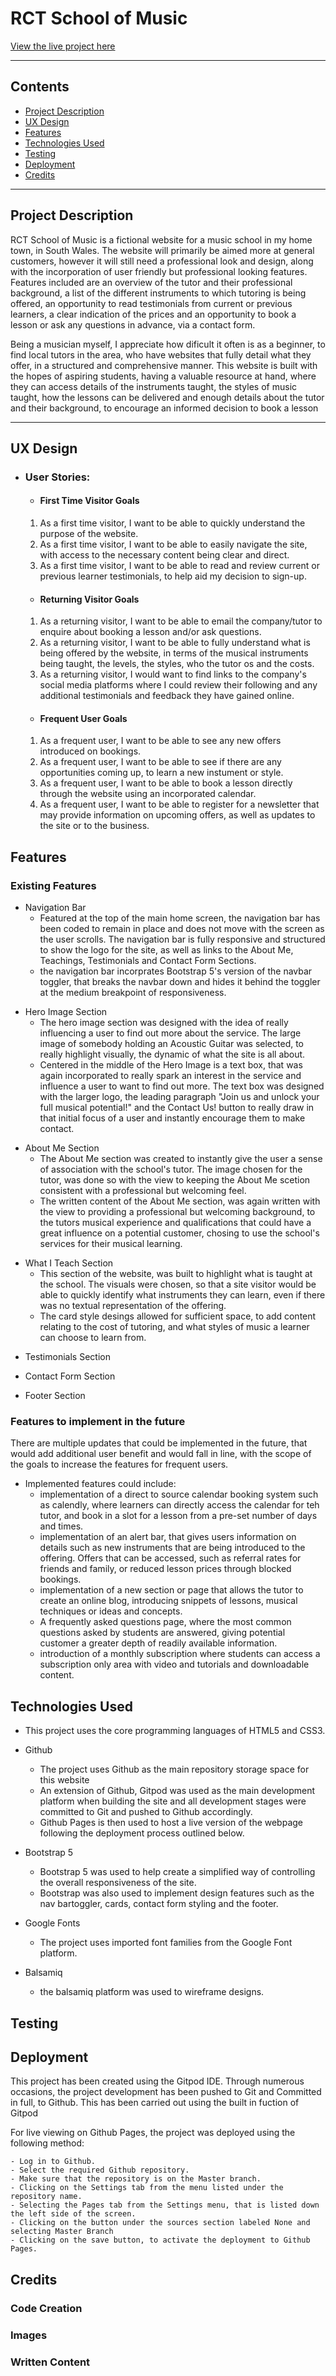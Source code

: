 # RCT School of Music

[View the live project here](https://andywales83.github.io/MS-Project-1/)

---


## Contents

- [Project Description](#project-description)
- [UX Design](#ux-design)
- [Features](#features)
- [Technologies Used](#technologies-used)
- [Testing](#testing)
- [Deployment](#deployment)
- [Credits](#credits)

---

## Project Description   

RCT School of Music is a fictional website for a music school in my home town, in South Wales. The website will primarily be aimed more at general customers, however it will still need a professional look and design, along with the incorporation of user friendly but professional looking features. Features included are an overview of the tutor and their professional background, a list of the different instruments to which tutoring is being offered, an opportunity to read testimonials from current or previous learners, a clear indication of the prices and an opportunity to book a lesson or ask any questions in advance, via a contact form.

Being a musician myself, I appreciate how dificult it often is as a beginner, to find local tutors in the area, who have websites that fully detail what they offer, in a structured and comprehensive manner. This website is built with the hopes of aspiring students, having a valuable resource at hand, where they can access details of the instruments taught, the styles of music taught, how the lessons can be delivered and enough details about the tutor and their background, to encourage an informed decision to book a lesson

---

## UX Design

- ### User Stories:

    - #### First Time Visitor Goals

    1. As a first time visitor, I want to be able to quickly understand the purpose of the website.
    2. As a first time visitor, I want to be able to easily navigate the site, with access to the necessary content being clear and direct.
    3. As a first time visitor, I want to be able to read and review current or previous learner testimonials, to help aid my decision to sign-up.

    - #### Returning Visitor Goals

    1. As a returning visitor, I want to be able to email the company/tutor to enquire about booking a lesson and/or ask questions.
    2. As a returning visitor, I want to be able to fully understand what is being offered by the website, in terms of the musical instruments being taught, the levels, the styles, who the tutor os and the costs.
    3. As a returning visitor, I would want to find links to the company's social media platforms where I could review their following and any additional testimonials and feedback they have gained online.

    - #### Frequent User Goals

    1. As a frequent user, I want to be able to see any new offers introduced on bookings.
    2. As a frequent user, I want to be able to see if there are any opportunities coming up, to learn a new instument or style.
    3. As a frequent user, I want to be able to book a lesson directly through the website using an incorporated calendar.
    4. As a frequent user, I want to be able to register for  a newsletter that may provide information on upcoming offers, as well as updates to the site or to the business.


## Features

### Existing Features

<!-- Space for image of the navigation bar -->

- Navigation Bar
    - Featured at the top of the main home screen, the navigation bar has been coded to remain in place and does not move with the screen as the user scrolls. The navigation bar is fully responsive and structured to show the logo for the site, as well as links to the About Me, Teachings, Testimonials and Contact Form Sections.
    - the navigation bar incorprates Bootstrap 5's version of the navbar toggler, that breaks the navbar down and hides it behind the toggler at the medium breakpoint of responsiveness.

<!-- Space for image of the Hero Image and central text box -->

- Hero Image Section
    - The hero image section was designed with the idea of really influencing a user to find out more about the service. The large image of somebody holding an Acoustic Guitar was selected, to really highlight visually, the dynamic of what the site is all about. 
    - Centered in the middle of the Hero Image is a text box, that was again incorporated to really spark an interest in the service and influence a user to want to find out more. The text box was designed with the larger logo, the leading paragraph "Join us and unlock your full musical potential!" and the Contact Us! button to really draw in that initial focus of a user and instantly encourage them to make contact.

<!-- Space for image of the about me section -->

- About Me Section
    - The About Me section was created to instantly give the user a sense of association with the school's tutor. The image chosen for the tutor, was done so with the view to keeping the About Me scetion consistent with a professional but welcoming feel. 
    - The written content of the About Me section, was again written with the view to providing a professional but welcoming background, to the tutors musical experience and qualifications that could have a great influence on a potential customer, chosing to use the school's services for their musical learning.

<!-- Space for the image of the What I Teach section -->

- What I Teach Section
    - This section of the website, was built to highlight what is taught at the school. The visuals were chosen, so that a site visitor would be able to quickly identify what instruments they can learn, even if there was no textual representation of the offering.
    - The card style desings allowed for sufficient space, to add content relating to the cost of tutoring, and what styles of music a learner can choose to learn from.    

<!-- Space for the image of the What I Testimonials section -->

- Testimonials Section

<!-- Space for the image of the Contact Form -->

- Contact Form Section

<!-- Space for the image of the Footer -->

- Footer Section
### Features to implement in the future

There are multiple updates that could be implemented in the future, that would add additional user benefit and would fall in line, with the scope of the goals to increase the features for frequent users.

- Implemented features could include:
    - implementation of a direct to source calendar booking system such as calendly, where learners can directly access the calendar for teh tutor, and book in a slot for a lesson from a pre-set number of days and times.
    - implementation of an alert bar, that gives users information on details such as new instruments that are being introduced to the offering. Offers that can be accessed, such as referral rates for friends and family, or reduced lesson prices through blocked bookings.
    - implementation of a new section or page that allows the tutor to create an online blog, introducing snippets of lessons, musical techniques or ideas and concepts.
    - A frequently asked questions page, where the most common questions asked by students are answered, giving potential customer a greater depth of readily available information.    
    - introduction of a monthly subscription where students can access a subscription only area with video and tutorials and downloadable content. 

## Technologies Used

- This project uses the core programming languages of HTML5 and CSS3.

- Github 
    - The project uses Github as the main repository storage space for this website
    - An extension of Github, Gitpod was used as the main development platform when building the site and all development stages were committed to Git and pushed to Github accordingly.
    - Github Pages is then used to host a live version of the webpage following the deployment process outlined below.

- Bootstrap 5 
    - Bootstrap 5 was used to help create a simplified way of controlling the overall responsiveness of the site.
    - Bootstrap was also used to implement design features such as the nav bartoggler, cards, contact form styling and the footer.

- Google Fonts
    - The project uses imported font families from the Google Font platform.

- Balsamiq 
    - the balsamiq platform was used to wireframe designs.

## Testing

## Deployment

This project has been created using the Gitpod IDE. Through numerous occasions, the project development has been pushed to Git and Committed in full, to Github. This has been carried out using the built in fuction of Gitpod

For live viewing on Github Pages, the project was deployed using the following method:

    - Log in to Github.
    - Select the required Github repository.
    - Make sure that the repository is on the Master branch.
    - Clicking on the Settings tab from the menu listed under the repository name.
    - Selecting the Pages tab from the Settings menu, that is listed down the left side of the screen.
    - Clicking on the button under the sources section labeled None and selecting Master Branch
    - Clicking on the save button, to activate the deployment to Github Pages. 


## Credits

### Code Creation

### Images

### Written Content